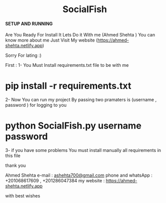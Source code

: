 
<h1 align="center">SocialFish</h1>

#### SETUP AND RUNNING

Are You Ready For Install It 
Lets Do it With me (Ahmed Shehta )
You can know more about me Just Visit My website (https://ahmed-shehta.netlify.app)
 
Sorry For lating :)

First :
1- You Must Install requirements.txt file to be with me
# pip install -r requirements.txt 

2- Now You can run my project By passing two pramaters is (username , password ) for logging to you
# python SocialFish.py  username password

3- if you have some problems You must install manually all requirements in this file 


thank you 

Ahmed Shehta 
e-mail : ashehta700@gmail.com
phone and whatsApp : +201068617609 , +201286047384
my website : https://ahmed-shehta.netlify.app

with best wishes





